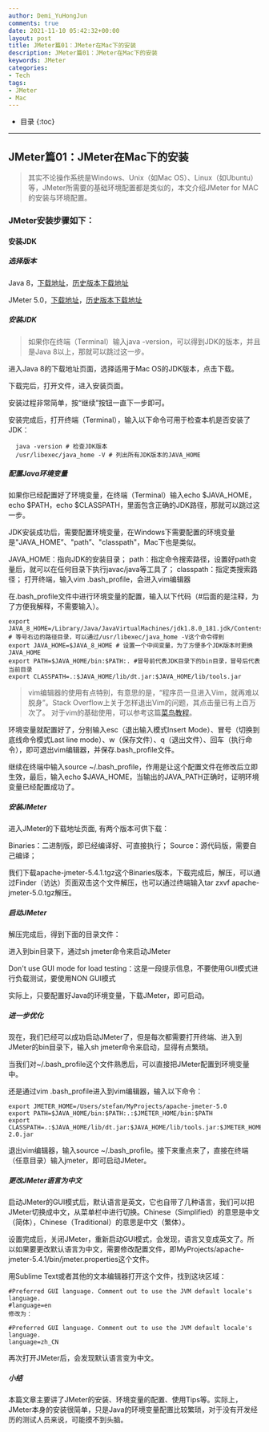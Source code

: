 ```yaml
---
author: Demi_YuHongJun
comments: true
date: 2021-11-10 05:42:32+00:00
layout: post
title: JMeter篇01：JMeter在Mac下的安装
description: JMeter篇01：JMeter在Mac下的安装
keywords: JMeter
categories:
- Tech
tags:
- JMeter
- Mac
---
```

* 目录
{:toc}
---

## JMeter篇01：JMeter在Mac下的安装
> 其实不论操作系统是Windows、Unix（如Mac OS）、Linux（如Ubuntu）等，JMeter所需要的基础环境配置都是类似的，本文介绍JMeter for MAC的安装与环境配置。

### JMeter安装步骤如下：
#### 安装JDK
##### 选择版本

Java 8，[下载地址](https://www.oracle.com/java/technologies/downloads/#java8)，[历史版本下载地址](https://www.oracle.com/java/technologies/downloads/)

JMeter 5.0，[下载地址](http://jmeter.apache.org/download_jmeter.cgi)，[历史版本下载地址](https://archive.apache.org/dist/jmeter/binaries/)

##### 安装JDK

> 如果你在终端（Terminal）输入java -version，可以得到JDK的版本，并且是Java 8以上，那就可以跳过这一步。

进入Java 8的下载地址页面，选择适用于Mac OS的JDK版本，点击下载。

下载完后，打开文件，进入安装页面。

安装过程非常简单，按“继续”按钮一直下一步即可。

安装完成后，打开终端（Terminal），输入以下命令可用于检查本机是否安装了JDK：
```
  java -version # 检查JDK版本
  /usr/libexec/java_home -V # 列出所有JDK版本的JAVA_HOME
```

##### 配置Java环境变量

如果你已经配置好了环境变量，在终端（Terminal）输入echo $JAVA_HOME，echo $PATH，echo $CLASSPATH，里面包含正确的JDK路径，那就可以跳过这一步。

JDK安装成功后，需要配置环境变量，在Windows下需要配置的环境变量是"JAVA_HOME”、"path”、"classpath"，Mac下也是类似。

JAVA_HOME：指向JDK的安装目录；
path：指定命令搜索路径，设置好path变量后，就可以在任何目录下执行javac/java等工具了；
classpath：指定类搜索路径；
打开终端，输入vim .bash_profile，会进入vim编辑器

在.bash_profile文件中进行环境变量的配置，输入以下代码（#后面的是注释，为了方便我解释，不需要输入）。
```
export JAVA_8_HOME=/Library/Java/JavaVirtualMachines/jdk1.8.0_181.jdk/Contents/Home # 等号右边的路径目录，可以通过/usr/libexec/java_home -V这个命令得到
export JAVA_HOME=$JAVA_8_HOME # 设置一个中间变量，为了方便多个JDK版本时更换JAVA_HOME
export PATH=$JAVA_HOME/bin:$PATH:. #冒号前代表JDK目录下的bin目录，冒号后代表当前目录
export CLASSPATH=.:$JAVA_HOME/lib/dt.jar:$JAVA_HOME/lib/tools.jar
```
>vim编辑器的使用有点特别，有意思的是，“程序员一旦进入Vim，就再难以脱身”。Stack Overflow上关于怎样退出Vim的问题，其点击量已有上百万次了。
对于vim的基础使用，可以参考这篇[菜鸟教程](https://www.runoob.com/linux/linux-vim.html)。

环境变量就配置好了，分别输入esc（退出输入模式Insert Mode）、冒号（切换到底线命令模式Last line mode）、w（保存文件）、q（退出文件）、回车（执行命令），即可退出vim编辑器，并保存.bash_profile文件。

继续在终端中输入source ~/.bash_profile，作用是让这个配置文件在修改后立即生效，最后，输入echo $JAVA_HOME，当输出的JAVA_PATH正确时，证明环境变量已经配置成功了。


##### 安装JMeter
进入JMeter的下载地址页面, 有两个版本可供下载：

Binaries：二进制版，即已经编译好、可直接执行；
Source：源代码版，需要自己编译；

我们下载apache-jmeter-5.4.1.tgz这个Binaries版本，下载完成后，解压，可以通过Finder（访达）页面双击这个文件解压，也可以通过终端输入tar zxvf apache-jmeter-5.0.tgz解压。

##### 启动JMeter
解压完成后，得到下面的目录文件：

进入到bin目录下，通过sh jmeter命令来启动JMeter


Don't use GUI mode for load testing：这是一段提示信息，不要使用GUI模式进行负载测试，要使用NON GUI模式

实际上，只要配置好Java的环境变量，下载JMeter，即可启动。

##### 进一步优化
现在，我们已经可以成功启动JMeter了，但是每次都需要打开终端、进入到JMeter的bin目录下，输入sh jmeter命令来启动，显得有点繁琐。

当我们对~/.bash_profile这个文件熟悉后，可以直接把JMeter配置到环境变量中。

还是通过vim .bash_profile进入到vim编辑器，输入以下命令：
```
export JMETER_HOME=/Users/stefan/MyProjects/apache-jmeter-5.0
export PATH=$JAVA_HOME/bin:$PATH:.:$JMETER_HOME/bin:$PATH
export CLASSPATH=.:$JAVA_HOME/lib/dt.jar:$JAVA_HOME/lib/tools.jar:$JMETER_HOME/lib/ext/ApacheJMeter_core.jar:$JMETER_HOME/lib/jorphan.jar:$JMETER_HOME/lib/logkit-2.0.jar
```

退出vim编辑器，输入source ~/.bash_profile。接下来重点来了，直接在终端（任意目录）输入jmeter，即可启动JMeter。

##### 更改JMeter语言为中文
启动JMeter的GUI模式后，默认语言是英文，它也自带了几种语言，我们可以把JMeter切换成中文，从菜单栏中进行切换。Chinese（Simplified）的意思是中文（简体），Chinese（Traditional）的意思是中文（繁体）。

设置完成后，关闭JMeter，重新启动GUI模式，会发现，语言又变成英文了。所以如果要更改默认语言为中文，需要修改配置文件，即MyProjects/apache-jmeter-5.4.1/bin/jmeter.properties这个文件。

用Sublime Text或者其他的文本编辑器打开这个文件，找到这块区域：
```
#Preferred GUI language. Comment out to use the JVM default locale's language.
#language=en
修改为：

#Preferred GUI language. Comment out to use the JVM default locale's language.
language=zh_CN
```
再次打开JMeter后，会发现默认语言变为中文。

##### 小结
本篇文章主要讲了JMeter的安装、环境变量的配置、使用Tips等。实际上，JMeter本身的安装很简单，只是Java的环境变量配置比较繁琐，对于没有开发经历的测试人员来说，可能摸不到头脑。
